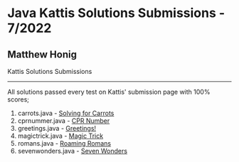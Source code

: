 # Java Kattis Solutions Submissions - 7/2022
## Matthew Honig

Kattis Solutions Submissions

<hr>

All solutions passed every test on Kattis' submission page with 100% scores;
1. carrots.java - [Solving for Carrots](https://open.kattis.com/problems/carrots)
2. cprnummer.java - [CPR Number](https://open.kattis.com/problems/cprnummer)
3. greetings.java - [Greetings!](https://open.kattis.com/problems/greetings2)
4. magictrick.java - [Magic Trick](https://open.kattis.com/problems/magictrick)
5. romans.java - [Roaming Romans](https://open.kattis.com/problems/romans)
6. sevenwonders.java - [Seven Wonders](https://open.kattis.com/problems/sevenwonders)
